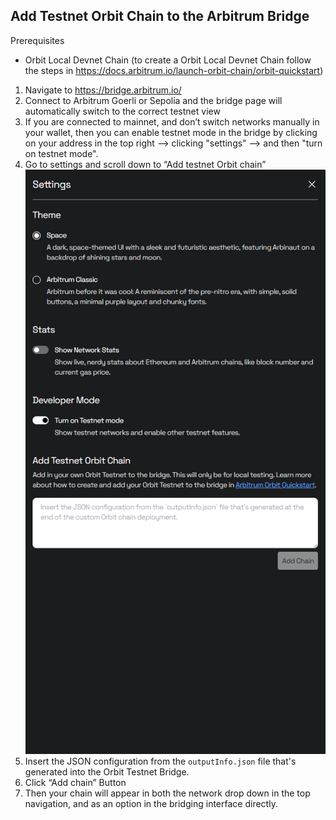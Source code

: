 ## Add Testnet Orbit Chain to the Arbitrum Bridge 

Prerequisites 
- Orbit Local Devnet Chain (to create a Orbit Local Devnet Chain follow the steps in https://docs.arbitrum.io/launch-orbit-chain/orbit-quickstart) 

1. Navigate to https://bridge.arbitrum.io/
2. Connect to Arbitrum Goerli or Sepolia and the bridge page will automatically switch to the correct testnet view
3. If you are connected to mainnet, and don’t switch networks manually in your wallet, then you can enable testnet mode in the bridge by clicking on your address in the top right --> clicking "settings" --> and then "turn on testnet mode".
4. Go to settings and scroll down to “Add testnet Orbit chain”
   ![orbit chain panel](../assets/orbit-chain-panel.png)
5. Insert the JSON configuration from the `outputInfo.json` file that's generated into the Orbit Testnet Bridge.
6. Click “Add chain” Button
7. Then your chain will appear in both the network drop down in the top navigation, and as an option in the bridging interface directly.
